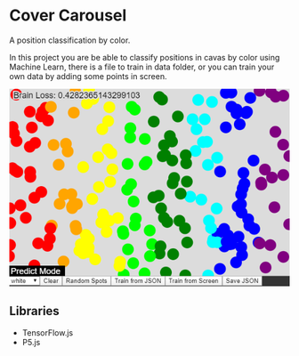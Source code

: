 # Cover Carousel
A position classification by color.

In this project you are be able to classify positions in cavas by color using Machine Learn, there is a file to train in data folder, or you can train your own data by adding some points in screen.

![preview](preview.png)

## Libraries
* TensorFlow.js
* P5.js
